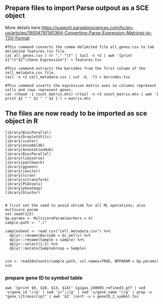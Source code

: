 ## Prepare files to import Parse outpout as a SCE object

More details here https://support.parsebiosciences.com/hc/en-us/articles/19004797561364-Converting-Parse-Expression-Matrices-to-TSV-Format

```
#This command converts the comma delimited file all_genes.csv to tab delimited features.tsv file.
cat all_genes.csv | tr "," "\t" | tail -n +2 | awk '{print $1"\t"$2"\tGene Expression"}' > features.tsv

#This command extracts the barcodes from the first column of the cell_metadata.csv file.
tail -n +2 cell_metadata.csv | cut -d, -f1 > barcodes.tsv

#This command inverts the expression matrix axes so columns represent cells and rows represent genes.
cat <(head -1 count_matrix.mtx) <(tail -n +3 count_matrix.mtx | awk '{ print $2 " " $1 " " $3 }') > matrix.mtx
```

## The files are now ready to be imported as sce object in R  

```
library(BiocParallel)
library(DropletUtils)
library(scater)
library(ensembldb)
library(AnnotationHub)
library(BiocParallel)
library(tidyverse)
library(patchwork)
library(ggvenn)
library(janitor)
library(scran)
library(sctransform)
library(PCAtools)
library(pheatmap)
library(bluster)


# first set the seed to avoid shriek for all ML operations; also multicore param
set.seed(123)
bp.params <- MulticoreParam(workers = 4)
sample.path <- "./"

samplesheet <- read_csv("cell_metadata.csv") %>%
  dplyr::rename(Barcode = bc_wells) %>%
  dplyr::rename(Sample = sample) %>%
  dplyr::select(1:2) %>%
  dplyr::mutate(SampleGroup = Sample)


sce <- read10xCounts(sample.path, col.names=TRUE, BPPARAM = bp.params)
sce
```

### prepare gene ID to symbol table
```
awk '{print $9, $10, $13, $14}' Cgigas_240605_refined3.gtf | sed 's/gene_id "//g' | sed 's/";//g' | sed 's/gene_name "//g' | grep -v "gene_\|transcript" | awk '$2' |sort -u > geneID_2_symbol.tsv
```
